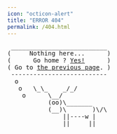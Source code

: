 ```yaml
---
icon: "octicon-alert"
title: "ERROR 404"
permalink: /404.html
---
```


<pre>
 __________________________
(     Nothing here...      )
(      Go home ? <a href="http://blasterbug.github.io/">Yes!</a>      )
( Go to <a href="#" onclick="window.history.back()">the previous page</a>. )
 --------------------------
  o
   o   \_\_    _/_/
    o      \__/
           (oo)\_______
           (__)\       )\/\
               ||----w |
               ||     ||
</pre>

